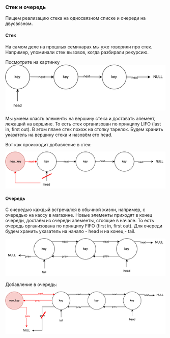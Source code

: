 ### Стек и очередь

Пищем реализацию стека на односвязном списке и очереди на двусвязном.

#### Стек

На самом деле на прошлых семинарах мы уже говорили про стек. Например, упоминали стек вызовов, когда разбирали рекурсию.

Посмотрите на картинку
![](https://github.com/konopleva-karina/cpp_seminars_base/blob/main/sem9/stack/stack.png)


Мы умеем класть элементы на вершину стека и доставать элемент, лежащий на вершине. То есть стек организован по принципу LIFO (last in, first out).
В этом плане стек похож на стопку тарелок. Будем хранить указатель на вершину стека и назовём его head.

Вот как происходит добавление в стек:

![](https://github.com/konopleva-karina/cpp_seminars_base/blob/main/sem9/stack/pop_stack.png)
#### Очередь

С очередью каждый встречался в обычной жизни, например, с очередью на кассу в магазине. Новые элементы приходят в конец очереди,
достаём из очереди элементы, стоящие в начале. То есть очередь организована по принципу FIFO (first in, first out). 
Для очереди будем хранить указатель на начало - head и на конец - tail.

![](https://github.com/konopleva-karina/cpp_seminars_base/blob/main/sem9/queue/queue.png)

Добавление в очередь:

![](https://github.com/konopleva-karina/cpp_seminars_base/blob/main/sem9/queue/queue_pop.png)
